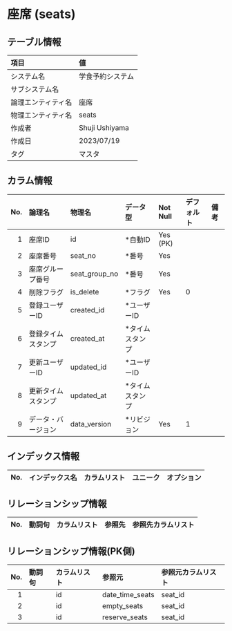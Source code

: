 # 座席 (seats)

## テーブル情報

| 項目                           | 値                                                                                                   |
|:-------------------------------|:-----------------------------------------------------------------------------------------------------|
| システム名                     | 学食予約システム                                                                                     |
| サブシステム名                 |                                                                                                      |
| 論理エンティティ名             | 座席                                                                                                 |
| 物理エンティティ名             | seats                                                                                                |
| 作成者                         | Shuji Ushiyama                                                                                       |
| 作成日                         | 2023/07/19                                                                                           |
| タグ                           | マスタ                                                                                               |



## カラム情報

| No. | 論理名                         | 物理名                         | データ型                       | Not Null | デフォルト           | 備考                           |
|----:|:-------------------------------|:-------------------------------|:-------------------------------|:---------|:---------------------|:-------------------------------|
|   1 | 座席ID                         | id                             | *自動ID                        | Yes (PK) |                      |                                |
|   2 | 座席番号                       | seat_no                        | *番号                          | Yes      |                      |                                |
|   3 | 座席グループ番号               | seat_group_no                  | *番号                          | Yes      |                      |                                |
|   4 | 削除フラグ                     | is_delete                      | *フラグ                        | Yes      | 0                    |                                |
|   5 | 登録ユーザーID                 | created_id                     | *ユーザーID                    |          |                      |                                |
|   6 | 登録タイムスタンプ             | created_at                     | *タイムスタンプ                |          |                      |                                |
|   7 | 更新ユーザーID                 | updated_id                     | *ユーザーID                    |          |                      |                                |
|   8 | 更新タイムスタンプ             | updated_at                     | *タイムスタンプ                |          |                      |                                |
|   9 | データ・バージョン             | data_version                   | *リビジョン                    | Yes      | 1                    |                                |



## インデックス情報

| No. | インデックス名                 | カラムリスト                             | ユニーク   | オプション                     | 
|----:|:-------------------------------|:-----------------------------------------|:-----------|:-------------------------------|



## リレーションシップ情報

| No. | 動詞句                         | カラムリスト                             | 参照先                         | 参照先カラムリスト                       |
|----:|:-------------------------------|:-----------------------------------------|:-------------------------------|:-----------------------------------------|



## リレーションシップ情報(PK側)

| No. | 動詞句                         | カラムリスト                             | 参照元                         | 参照元カラムリスト                       |
|----:|:-------------------------------|:-----------------------------------------|:-------------------------------|:-----------------------------------------|
|   1 |                                | id                                       | date_time_seats                | seat_id                                  |
|   2 |                                | id                                       | empty_seats                    | seat_id                                  |
|   3 |                                | id                                       | reserve_seats                  | seat_id                                  |


